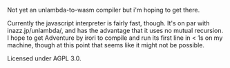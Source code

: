 Not yet an unlambda-to-wasm compiler but i'm hoping to get there.

Currently the javascript interpreter is fairly fast, though. It's on par with
inazz.jp/unlambda/, and has the advantage that it uses no mutual recursion.
I hope to get Adventure by irori to compile and run its first line in < 1s
on my machine, though at this point that seems like it might not be possible.

Licensed under AGPL 3.0.
